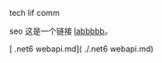 tech lif comm


seo
这是一个链接 [labbbbb](https://markdown.com.cn)。

 [ .net6 webapi.md]( ./.net6 webapi.md)  